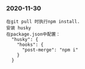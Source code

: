 ### 2020-11-30
```
在git pull 时执行npm install.
安装 husky
在package.json中配置：
  "husky": {
    "hooks": {
      "post-merge": "npm i"
    }
  }
```